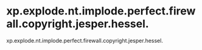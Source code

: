 # xp.explode.nt.implode.perfect.firewall.copyright.jesper.hessel.
xp.explode.nt.implode.perfect.firewall.copyright.jesper.hessel.
